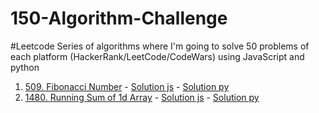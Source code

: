 # 150-Algorithm-Challenge

#Leetcode
Series of algorithms where I'm going to solve 50 problems of each platform (HackerRank/LeetCode/CodeWars) using JavaScript and python
1. [509. Fibonacci Number](https://leetcode.com/problems/fibonacci-number/) - [Solution js](https://github.com/rogive/150-algorithm-challenge/blob/master/src/fibonacci_number/index.js) - [Solution py](https://github.com/rogive/150-algorithm-challenge/blob/master/src/fibonacci_number/index.py)
1. [1480. Running Sum of 1d Array](https://leetcode.com/problems/running-sum-of-1d-array/) - [Solution js](https://github.com/rogive/150-algorithm-challenge/blob/master/src/running_sum_array/index.js) - [Solution py](https://github.com/rogive/150-algorithm-challenge/blob/master/src/running_sum_array/index.py)
